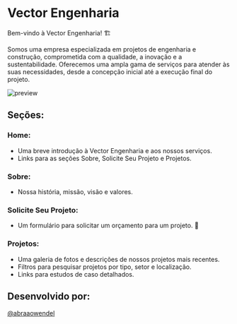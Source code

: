 # Vector Engenharia

Bem-vindo à Vector Engenharia! 🏗️

Somos uma empresa especializada em projetos de engenharia e construção, comprometida com a qualidade, a inovação e a sustentabilidade. Oferecemos uma ampla gama de serviços para atender às suas necessidades, desde a concepção inicial até a execução final do projeto.

<div>
  <img src="/src/assets/images/preview.png" alt="preview">
</div>

## Seções:

### Home:

- Uma breve introdução à Vector Engenharia e aos nossos serviços.
- Links para as seções Sobre, Solicite Seu Projeto e Projetos.

### Sobre:

- Nossa história, missão, visão e valores.

### Solicite Seu Projeto:

- Um formulário para solicitar um orçamento para um projeto. 💼

### Projetos:

- Uma galeria de fotos e descrições de nossos projetos mais recentes.
- Filtros para pesquisar projetos por tipo, setor e localização.
- Links para estudos de caso detalhados.

## Desenvolvido por:

[@abraaowendel](https://github.com/abraaowendel)
